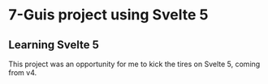 # 7-Guis project using Svelte 5
## Learning Svelte 5
This project was an opportunity for me to kick the tires on Svelte 5, coming from v4.

